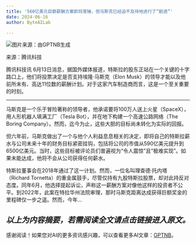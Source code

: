 ```yaml
---
title: '560亿美元巨额薪酬方案即将落锤，但马斯克已经迫不及待地进行了“剧透”'
date: 2024-06-16
author: ByteAILab

---
```


![图片来源：由GPTNB生成](http://www.jesonc.com/upload/3B33CB85B496C0CB6FBA4C2BD79320AD/1718325839673/FuGTRvzZH8HHLNULOXlz3vjrlR6Y.png)

来源：腾讯科技

腾讯科技讯 6月13日消息，据国外媒体报道，特斯拉的股东正站在一个关键的十字路口上，他们将投票决定是否支持埃隆·马斯克（Elon Musk）的领导才能以及他前所未有、高达11位数的薪酬计划。对于这家汽车制造商而言，这是一个至关重要的时刻。

---


马斯克是一个乐于冒险著称的领导者，他承诺要将100万人送上火星（SpaceX），用人形机器人填满工厂（Tesla Bot），并在地下构建一个高速公路网络（The Boring Company）。然而，迄今为止，这些大胆的目标尚未转化为实际的回报。

但六年前，马斯克做出了一个与他个人利益息息相关的决定，即将自己的特斯拉薪水与公司未来十年的财务目标紧密挂钩，包括将公司的市值从590亿美元提升到6500亿美元。当时，这些目标被评论员们普遍视为“令人震惊”且“极难实现”。如果未能达成，他将不会从公司获得任何薪水。

特斯拉董事会在2018年通过了这一计划。然而，一位名叫理查德·托内塔（Richard Tornetta）的重金属鼓手，尽管仅持有九股特斯拉股票，却对此持反对态度。同年6月，他选择提起诉讼，声称这一薪酬方案对像他这样的投资者不公平。到2022年，此案在特拉华州法院审理，那时马斯克距离达成获得巨额奖金的里程碑仅一步之遥。然而，今年...

*以上为内容摘要，若需阅读全文请点击链接进入原文。*
---
感谢阅读！如果您对AI的更多资讯感兴趣，可以查看更多AI文章：[GPTNB](https://gptnb.com)。